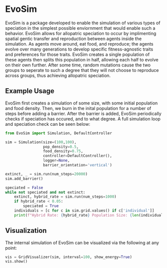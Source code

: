 # EvoSim
EvoSim is a package developed to enable the simulation of various types of speciation in the simplest possible enviornment that would enable such a behavior. EvoSim allows for allopatric speciation to occur by implimenting spatial gentic transfer and reproduction between agents inside the simulation. As agents move around, eat food, and reproduce; the agents evolve over many generations to develop specific fitness-agnostic traits and preferences for those traits. EvoSim creates a single population of these agents then splits this population in half, allowing each half to evolve on their own further. After some time, random mutations cause the two groups to seperate to such a degree that they will not choose to reproduce across groups, thus achieving allopatric speciation.

## Example Usage
EvoSim first creates a simulation of some size, with some initial population and food density. Then, we burn in the inital population for a number of steps before adding a barrier. After the barrier is added, EvoSim periodically checks if speciation has occured, and to what degree. A full simulation loop and speciation check can be seen below:
```python
from EvoSim import Simulation, DefaultController

sim = Simulation(size=(100,100),
                 pop_density=0.5,
                 food_density=0.75,
                 controller=DefaultController(),
                 logger=None,
                 barrier_orientation='vertical')

extinct, _ = sim.run(num_steps=20000)
sim.add_barrier()

speciated = False
while not speciated and not extinct:
    extinct, hybrid_rate = sim.run(num_steps=1000)
    if hybrid_rate < 0.05:
        speciated = True
    individuals = [c for c in sim.grid.values() if c['individual']]
    print(f"Hybrid Rate: {hybrid_rate} Population Size: {len(individuals)}")
```

## Visualization
The internal simulation of EvoSim can be visualized via the following at any point:
```python
vis = GridVisualizer(sim, interval=100, show_energy=True)
vis.show()
```
